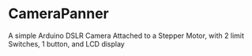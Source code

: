 # CameraPanner
A simple Arduino DSLR Camera Attached to a Stepper Motor, with 2 limit Switches, 1 button, and LCD display

